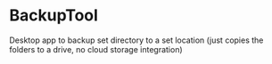 # BackupTool
Desktop app to backup set directory to a set location (just copies the folders to a drive, no cloud storage integration)
